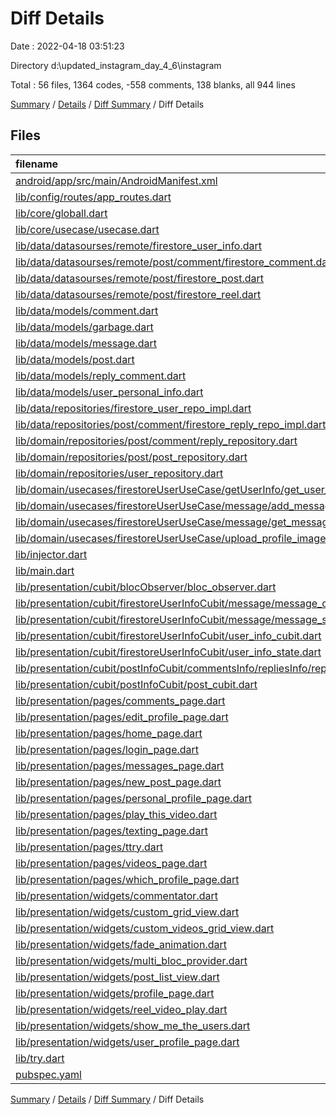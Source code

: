 # Diff Details

Date : 2022-04-18 03:51:23

Directory d:\updated_instagram_day_4_6\instagram

Total : 56 files,  1364 codes, -558 comments, 138 blanks, all 944 lines

[Summary](results.md) / [Details](details.md) / [Diff Summary](diff.md) / Diff Details

## Files
| filename | language | code | comment | blank | total |
| :--- | :--- | ---: | ---: | ---: | ---: |
| [android/app/src/main/AndroidManifest.xml](/android/app/src/main/AndroidManifest.xml) | XML | 1 | 0 | 1 | 2 |
| [lib/config/routes/app_routes.dart](/lib/config/routes/app_routes.dart) | Dart | -4 | 2 | 0 | -2 |
| [lib/core/globall.dart](/lib/core/functions/date_of_now.dart) | Dart | 10 | 0 | 1 | 11 |
| [lib/core/usecase/usecase.dart](/lib/core/use_case/use_case.dart) | Dart | 3 | 0 | 0 | 3 |
| [lib/data/datasourses/remote/firestore_user_info.dart](/lib/data/datasourses/remote/user/firestore_user_info.dart) | Dart | 49 | 7 | 8 | 64 |
| [lib/data/datasourses/remote/post/comment/firestore_comment.dart](/lib/data/datasourses/remote/post/comment/firestore_comment.dart) | Dart | 1 | 0 | 0 | 1 |
| [lib/data/datasourses/remote/post/firestore_post.dart](/lib/data/datasourses/remote/post/firestore_post.dart) | Dart | -5 | -1 | -2 | -8 |
| [lib/data/datasourses/remote/post/firestore_reel.dart](/lib/data/datasourses/remote/post/firestore_reel.dart) | Dart | 0 | 19 | 1 | 20 |
| [lib/data/models/comment.dart](/lib/data/models/comment.dart) | Dart | 0 | -43 | -2 | -45 |
| [lib/data/models/garbage.dart](/lib/data/models/garbage.dart) | Dart | 0 | -75 | -1 | -76 |
| [lib/data/models/message.dart](/lib/data/models/message.dart) | Dart | 34 | 0 | 5 | 39 |
| [lib/data/models/post.dart](/lib/data/models/post.dart) | Dart | -4 | -1 | -1 | -6 |
| [lib/data/models/reply_comment.dart](/lib/data/models/reply_comment.dart) | Dart | 0 | -94 | -1 | -95 |
| [lib/data/models/user_personal_info.dart](/lib/data/models/user_personal_info.dart) | Dart | 2 | 0 | 0 | 2 |
| [lib/data/repositories/firestore_user_repo_impl.dart](/lib/data/repositories/firestore_user_repo_impl.dart) | Dart | 38 | 5 | 5 | 48 |
| [lib/data/repositories/post/comment/firestore_reply_repo_impl.dart](/lib/data/repositories/post/comment/firestore_reply_repo_impl.dart) | Dart | -1 | 0 | 0 | -1 |
| [lib/domain/repositories/post/comment/reply_repository.dart](/lib/domain/repositories/post/comment/reply_repository.dart) | Dart | -1 | 0 | 0 | -1 |
| [lib/domain/repositories/post/post_repository.dart](/lib/domain/repositories/post/post_repository.dart) | Dart | -1 | 0 | 0 | -1 |
| [lib/domain/repositories/user_repository.dart](/lib/domain/repositories/user_repository.dart) | Dart | 5 | 0 | 1 | 6 |
| [lib/domain/usecases/firestoreUserUseCase/getUserInfo/get_user_from_user_name.dart](/lib/domain/use_cases/user/getUserInfo/get_user_from_user_name.dart) | Dart | 11 | 0 | 4 | 15 |
| [lib/domain/usecases/firestoreUserUseCase/message/add_message.dart](/lib/domain/use_cases/user/message/add_message.dart) | Dart | 11 | 0 | 4 | 15 |
| [lib/domain/usecases/firestoreUserUseCase/message/get_messages.dart](/lib/domain/use_cases/user/message/get_messages.dart) | Dart | 11 | 0 | 4 | 15 |
| [lib/domain/usecases/firestoreUserUseCase/upload_profile_image_usecase.dart](/lib/domain/use_cases/user/upload_profile_image_usecase.dart) | Dart | 5 | -1 | 0 | 4 |
| [lib/injector.dart](/lib/core/utility/injector.dart) | Dart | 12 | 4 | -1 | 15 |
| [lib/main.dart](/lib/main.dart) | Dart | 0 | 12 | -1 | 11 |
| [lib/presentation/cubit/blocObserver/bloc_observer.dart](/lib/presentation/cubit/blocObserver/bloc_observer.dart) | Dart | -30 | 30 | 0 | 0 |
| [lib/presentation/cubit/firestoreUserInfoCubit/message/message_cubit.dart](/lib/presentation/cubit/firestoreUserInfoCubit/message/cubit/message_cubit.dart) | Dart | 28 | 10 | 7 | 45 |
| [lib/presentation/cubit/firestoreUserInfoCubit/message/message_state.dart](/lib/presentation/cubit/firestoreUserInfoCubit/message/cubit/message_state.dart) | Dart | 21 | 2 | 8 | 31 |
| [lib/presentation/cubit/firestoreUserInfoCubit/user_info_cubit.dart](/lib/presentation/cubit/firestoreUserInfoCubit/user_info_cubit.dart) | Dart | 24 | 1 | 2 | 27 |
| [lib/presentation/cubit/firestoreUserInfoCubit/user_info_state.dart](/lib/presentation/cubit/firestoreUserInfoCubit/user_info_state.dart) | Dart | -4 | 6 | -2 | 0 |
| [lib/presentation/cubit/postInfoCubit/commentsInfo/repliesInfo/reply_info_cubit.dart](/lib/presentation/cubit/postInfoCubit/commentsInfo/cubit/repliesInfo/reply_info_cubit.dart) | Dart | -1 | 0 | 0 | -1 |
| [lib/presentation/cubit/postInfoCubit/post_cubit.dart](/lib/presentation/cubit/postInfoCubit/post_cubit.dart) | Dart | -3 | 0 | 0 | -3 |
| [lib/presentation/pages/comments_page.dart](/lib/presentation/pages/comments/comments_page.dart) | Dart | -5 | -28 | 0 | -33 |
| [lib/presentation/pages/edit_profile_page.dart](/lib/presentation/pages/profile/edit_profile_page.dart) | Dart | 8 | 0 | -2 | 6 |
| [lib/presentation/pages/home_page.dart](/lib/presentation/pages/time_line/my_own_time_line/home_page.dart) | Dart | -12 | 0 | -1 | -13 |
| [lib/presentation/pages/login_page.dart](/lib/presentation/pages/register/login_page.dart) | Dart | -1 | 0 | 0 | -1 |
| [lib/presentation/pages/messages_page.dart](/lib/presentation/pages/messages/messages_page.dart) | Dart | 52 | 2 | 6 | 60 |
| [lib/presentation/pages/new_post_page.dart](/lib/presentation/pages/profile/create_post_page.dart) | Dart | -1 | -1 | -3 | -5 |
| [lib/presentation/pages/personal_profile_page.dart](/lib/presentation/pages/profile/personal_profile_page.dart) | Dart | 23 | 0 | 1 | 24 |
| [lib/presentation/pages/play_this_video.dart](/lib/presentation/pages/video/play_this_video.dart) | Dart | 38 | 0 | 10 | 48 |
| [lib/presentation/pages/texting_page.dart](/lib/presentation/pages/messages/chatting_page.dart) | Dart | 357 | 13 | 23 | 393 |
| [lib/presentation/pages/ttry.dart](/lib/presentation/pages/ttry.dart) | Dart | 133 | 11 | 22 | 166 |
| [lib/presentation/pages/videos_page.dart](/lib/presentation/pages/video/videos_page.dart) | Dart | 192 | 14 | 9 | 215 |
| [lib/presentation/pages/which_profile_page.dart](/lib/presentation/widgets/belong_to/profile_w/which_profile_page.dart) | Dart | 21 | 0 | 2 | 23 |
| [lib/presentation/widgets/commentator.dart](/lib/presentation/widgets/belong_to/comments_w/commentator.dart) | Dart | 12 | -165 | -4 | -157 |
| [lib/presentation/widgets/custom_grid_view.dart](/lib/presentation/widgets/global/custom_widgets/custom_grid_view_display.dart) | Dart | 36 | 9 | 3 | 48 |
| [lib/presentation/widgets/custom_videos_grid_view.dart](/lib/presentation/widgets/belong_to/profile_w/custom_videos_grid_view.dart) | Dart | 138 | 1 | 12 | 151 |
| [lib/presentation/widgets/fade_animation.dart](/lib/presentation/widgets/global/aimation/fade_animation.dart) | Dart | 50 | 0 | 10 | 60 |
| [lib/presentation/widgets/multi_bloc_provider.dart](/lib/presentation/widgets/multi_bloc_provider.dart) | Dart | 4 | 0 | -1 | 3 |
| [lib/presentation/widgets/post_list_view.dart](/lib/presentation/widgets/belong_to/time_line_w/post_list_view.dart) | Dart | 10 | 6 | 0 | 16 |
| [lib/presentation/widgets/profile_page.dart](/lib/presentation/widgets/belong_to/profile_w/profile_page.dart) | Dart | -3 | 0 | 0 | -3 |
| [lib/presentation/widgets/reel_video_play.dart](/lib/presentation/widgets/belong_to/videos_w/reel_video_play.dart) | Dart | 76 | 0 | 10 | 86 |
| [lib/presentation/widgets/show_me_the_users.dart](/lib/presentation/widgets/belong_to/profile_w/show_me_the_users.dart) | Dart | 0 | -15 | -1 | -16 |
| [lib/presentation/widgets/user_profile_page.dart](/lib/presentation/pages/profile/user_profile_page.dart) | Dart | 16 | 0 | 1 | 17 |
| [lib/try.dart](/lib/try.dart) | Dart | 0 | -289 | -1 | -290 |
| [pubspec.yaml](/pubspec.yaml) | YAML | 8 | 1 | 2 | 11 |

[Summary](results.md) / [Details](details.md) / [Diff Summary](diff.md) / Diff Details
